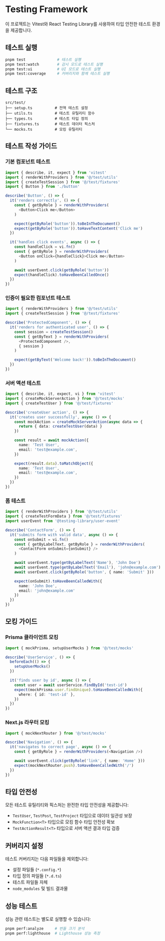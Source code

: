 # Testing Framework

이 프로젝트는 Vitest와 React Testing Library를 사용하여 타입 안전한 테스트 환경을 제공합니다.

## 테스트 실행

```bash
pnpm test              # 테스트 실행
pnpm test:watch        # 감시 모드로 테스트 실행
pnpm test:ui           # UI 모드로 테스트 실행
pnpm test:coverage     # 커버리지와 함께 테스트 실행
```

## 테스트 구조

```
src/test/
├── setup.ts          # 전역 테스트 설정
├── utils.ts          # 테스트 유틸리티 함수
├── types.ts          # 테스트 타입 정의
├── fixtures.ts       # 테스트 데이터 픽스처
└── mocks.ts          # 모킹 유틸리티
```

## 테스트 작성 가이드

### 기본 컴포넌트 테스트

```typescript
import { describe, it, expect } from 'vitest'
import { renderWithProviders } from '@/test/utils'
import { createTestSession } from '@/test/fixtures'
import { Button } from './button'

describe('Button', () => {
  it('renders correctly', () => {
    const { getByRole } = renderWithProviders(
      <Button>Click me</Button>
    )

    expect(getByRole('button')).toBeInTheDocument()
    expect(getByRole('button')).toHaveTextContent('Click me')
  })

  it('handles click events', async () => {
    const handleClick = vi.fn()
    const { getByRole } = renderWithProviders(
      <Button onClick={handleClick}>Click me</Button>
    )

    await userEvent.click(getByRole('button'))
    expect(handleClick).toHaveBeenCalledOnce()
  })
})
```

### 인증이 필요한 컴포넌트 테스트

```typescript
import { renderWithProviders } from '@/test/utils'
import { createTestSession } from '@/test/fixtures'

describe('ProtectedComponent', () => {
  it('renders for authenticated user', () => {
    const session = createTestSession()
    const { getByText } = renderWithProviders(
      <ProtectedComponent />,
      { session }
    )

    expect(getByText('Welcome back!')).toBeInTheDocument()
  })
})
```

### 서버 액션 테스트

```typescript
import { describe, it, expect, vi } from 'vitest'
import { createMockServerAction } from '@/test/mocks'
import { createTestUser } from '@/test/fixtures'

describe('createUser action', () => {
  it('creates user successfully', async () => {
    const mockAction = createMockServerAction(async data => {
      return { data: createTestUser(data) }
    })

    const result = await mockAction({
      name: 'Test User',
      email: 'test@example.com',
    })

    expect(result.data).toMatchObject({
      name: 'Test User',
      email: 'test@example.com',
    })
  })
})
```

### 폼 테스트

```typescript
import { renderWithProviders } from '@/test/utils'
import { createTestFormData } from '@/test/fixtures'
import userEvent from '@testing-library/user-event'

describe('ContactForm', () => {
  it('submits form with valid data', async () => {
    const onSubmit = vi.fn()
    const { getByLabelText, getByRole } = renderWithProviders(
      <ContactForm onSubmit={onSubmit} />
    )

    await userEvent.type(getByLabelText('Name'), 'John Doe')
    await userEvent.type(getByLabelText('Email'), 'john@example.com')
    await userEvent.click(getByRole('button', { name: 'Submit' }))

    expect(onSubmit).toHaveBeenCalledWith({
      name: 'John Doe',
      email: 'john@example.com'
    })
  })
})
```

## 모킹 가이드

### Prisma 클라이언트 모킹

```typescript
import { mockPrisma, setupUserMocks } from '@/test/mocks'

describe('UserService', () => {
  beforeEach(() => {
    setupUserMocks()
  })

  it('finds user by id', async () => {
    const user = await userService.findById('test-id')
    expect(mockPrisma.user.findUnique).toHaveBeenCalledWith({
      where: { id: 'test-id' },
    })
  })
})
```

### Next.js 라우터 모킹

```typescript
import { mockNextRouter } from '@/test/mocks'

describe('Navigation', () => {
  it('navigates to correct page', async () => {
    const { getByRole } = renderWithProviders(<Navigation />)

    await userEvent.click(getByRole('link', { name: 'Home' }))
    expect(mockNextRouter.push).toHaveBeenCalledWith('/')
  })
})
```

## 타입 안전성

모든 테스트 유틸리티와 픽스처는 완전한 타입 안전성을 제공합니다:

- `TestUser`, `TestPost`, `TestProject` 타입으로 데이터 일관성 보장
- `MockFunction<T>` 타입으로 모킹 함수 타입 안전성 확보
- `TestActionResult<T>` 타입으로 서버 액션 결과 타입 검증

## 커버리지 설정

테스트 커버리지는 다음 파일들을 제외합니다:

- 설정 파일들 (`*.config.*`)
- 타입 정의 파일들 (`*.d.ts`)
- 테스트 파일들 자체
- `node_modules` 및 빌드 결과물

## 성능 테스트

성능 관련 테스트는 별도로 실행할 수 있습니다:

```bash
pnpm perf:analyze     # 번들 크기 분석
pnpm perf:lighthouse  # Lighthouse 성능 측정
```
